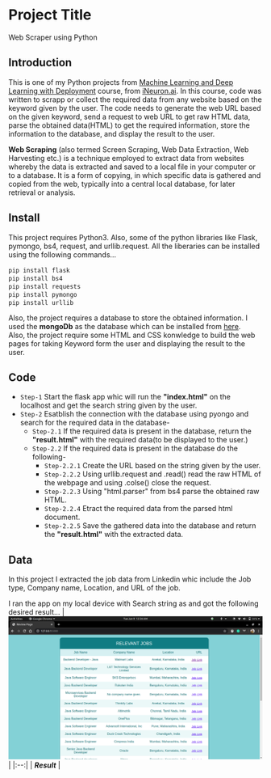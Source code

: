 # Project Title
Web Scraper using Python

## Introduction
This is one of my Python projects from [Machine Learning and Deep Learning with Deployment](https://academy.ineuron.ai/machine-learning-masters.php) course, from [iNeuron.ai](https://academy.ineuron.ai/index.php). In this course, code was written to scrapp or collect the required data from any website based on the keyword given by the user. The code needs to generate the web URL based on the given keyword, send a request to web URL to get raw HTML data, parse the obtained data(HTML) to get the required information, store the information to the database, and display the result to the user.

**Web Scraping** (also termed Screen Scraping, Web Data Extraction, Web Harvesting etc.) is a technique employed to extract data from websites whereby the data is extracted and saved to a local file in your computer or to a database. It is a form of copying, in which specific data is gathered and copied from the web, typically into a central local database, for later retrieval or analysis.

## Install
This project requires Python3. Also, some of the python libraries like Flask, pymongo, bs4, request, and urllib.request.
All the liberaries can be installed using the following commands...
```
pip install flask
pip install bs4
pip install requests
pip install pymongo
pip install urllib
```
Also, the project requires a database to store the obtained information. I used the **mongoDb** as the database which can be installed from [here](https://www.mongodb.com/).<br>
Also, the project require some HTML and CSS konwledge to build the web pages for taking Keyword form the user and displaying the result to the user.

## Code
* `Step-1` Start the flask app whic will run the **"index.html"** on the localhost and get the search string given by the user.
* `Step-2` Esatblish the connection with the database using pyongo and search for the required data in the database-
  * `Step-2.1` If the required data is present in the database, return the **"result.html"** with the required data(to be displayed to the user.)
  * `Step-2.2` If the required data is present in the database do the following- <br>
      * `Step-2.2.1` Create the URL based on the string given by the user.
	  * `Step-2.2.2` Using urllib.request and .read() read the raw HTML of the webpage and using .colse() close the request.
	  * `Step-2.2.3` Using "html.parser" from bs4 parse the obtained raw HTML.
	  * `Step-2.2.4` Etract the required data from the parsed html document.
	  * `Step-2.2.5` Save the gathered data into the database and return the **"result.html"** with the extracted data.
	  
## Data
In this project I extracted the job data from Linkedin whic include the Job type, Company name, Location, and URL of the job.

I ran the app on my local device with Search string as and got the following desired result...
| ![Image](image.jpg) |
|:--:| 
| ***Result*** |
